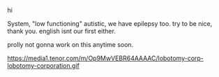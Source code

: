 hi

System, "low functioning" autistic, we have epilepsy too. 
try to be nice, thank you. english isnt our first either.

prolly not gonna work on this anytime soon.

https://media1.tenor.com/m/Op9MwVEBR64AAAAC/lobotomy-corp-lobotomy-corporation.gif
